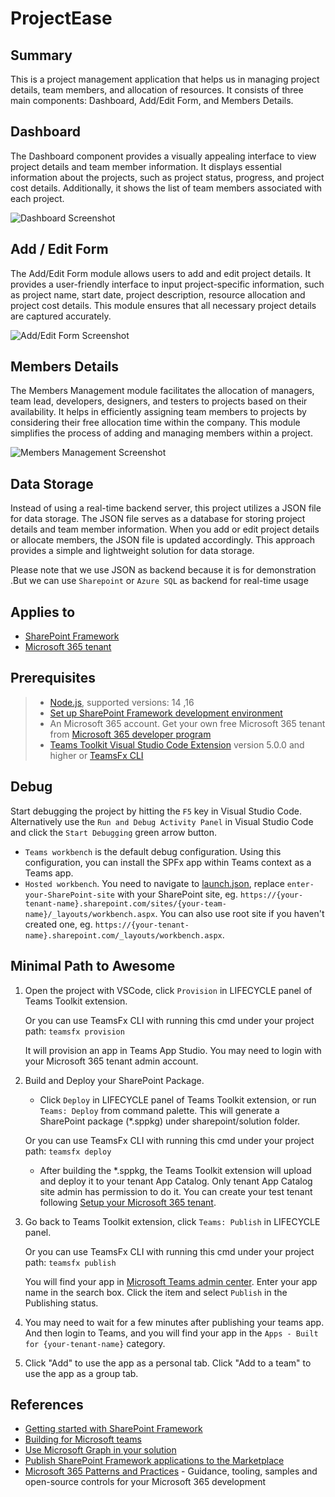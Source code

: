 # ProjectEase

## Summary

This is a project management application that helps us in managing project details, team members, and allocation of resources. It consists of three main components: Dashboard, Add/Edit Form, and Members Details.

## Dashboard

The Dashboard component provides a visually appealing interface to view project details and team member information. It displays essential information about the projects, such as project status, progress, and project cost details. Additionally, it shows the list of team members associated with each project.

![Dashboard Screenshot](https://technorucs365-my.sharepoint.com/:i:/g/personal/gipsonrahul_j_technorucs_com/ETibtciNzm5Djq1aaX34tUYBJ1dJFTok8OkrsCbidtSDAQ?e=DB7VgS)

## Add / Edit Form

The Add/Edit Form module allows users to add and edit project details. It provides a user-friendly interface to input project-specific information, such as project name, start date, project description, resource allocation and project cost details. This module ensures that all necessary project details are captured accurately.

![Add/Edit Form Screenshot](placeholder_image_url)

## Members Details

The Members Management module facilitates the allocation of managers, team lead, developers, designers, and testers to projects based on their availability. It helps in efficiently assigning team members to projects by considering their free allocation time within the company. This module simplifies the process of adding and managing members within a project.

![Members Management Screenshot](placeholder_image_url)

## Data Storage

Instead of using a real-time backend server, this project utilizes a JSON file for data storage. The JSON file serves as a database for storing project details and team member information. When you add or edit project details or allocate members, the JSON file is updated accordingly. This approach provides a simple and lightweight solution for data storage.

Please note that we use JSON as backend because it is for demonstration .But we can use `Sharepoint` or `Azure SQL` as backend for real-time usage

## Applies to

- [SharePoint Framework](https://aka.ms/spfx)
- [Microsoft 365 tenant](https://docs.microsoft.com/en-us/sharepoint/dev/spfx/set-up-your-developer-tenant)

## Prerequisites

> - [Node.js](https://nodejs.org/), supported versions: 14 ,16
> - [Set up SharePoint Framework development environment](https://aka.ms/teamsfx-spfx-dev-environment-setup)
> - An Microsoft 365 account. Get your own free Microsoft 365 tenant from [Microsoft 365 developer program](https://developer.microsoft.com/en-us/microsoft-365/dev-program)
> - [Teams Toolkit Visual Studio Code Extension](https://aka.ms/teams-toolkit) version 5.0.0 and higher or [TeamsFx CLI](https://aka.ms/teamsfx-cli)

## Debug

Start debugging the project by hitting the `F5` key in Visual Studio Code. Alternatively use the `Run and Debug Activity Panel` in Visual Studio Code and click the `Start Debugging` green arrow button.

- `Teams workbench` is the default debug configuration. Using this configuration, you can install the SPFx app within Teams context as a Teams app.
- `Hosted workbench`. You need to navigate to [launch.json](../.vscode/launch.json), replace `enter-your-SharePoint-site` with your SharePoint site, eg. `https://{your-tenant-name}.sharepoint.com/sites/{your-team-name}/_layouts/workbench.aspx`. You can also use root site if you haven't created one, eg. `https://{your-tenant-name}.sharepoint.com/_layouts/workbench.aspx`.

## Minimal Path to Awesome

1. Open the project with VSCode, click `Provision` in LIFECYCLE panel of Teams Toolkit extension.

    Or you can use TeamsFx CLI with running this cmd under your project path:
    `teamsfx provision`

    It will provision an app in Teams App Studio. You may need to login with your Microsoft 365 tenant admin account.

2. Build and Deploy your SharePoint Package.
    - Click `Deploy` in LIFECYCLE panel of Teams Toolkit extension, or run `Teams: Deploy` from command palette. This will generate a SharePoint package (*.sppkg) under sharepoint/solution folder.
  
    Or you can use TeamsFx CLI with running this cmd under your project path:
        `teamsfx deploy`

    - After building the *.sppkg, the Teams Toolkit extension will upload and deploy it to your tenant App Catalog. Only tenant App Catalog site admin has permission to do it. You can create your test tenant following [Setup your Microsoft 365 tenant](https://docs.microsoft.com/en-us/sharepoint/dev/spfx/set-up-your-developer-tenant).
3. Go back to Teams Toolkit extension, click `Teams: Publish` in LIFECYCLE panel.

    Or you can use TeamsFx CLI with running this cmd under your project path:
        `teamsfx publish`

    You will find your app in [Microsoft Teams admin center](https://admin.teams.microsoft.com/policies/manage-apps). Enter your app name in the search box. Click the item and select `Publish` in the Publishing status.

4. You may need to wait for a few minutes after publishing your teams app. And then login to Teams, and you will find your app in the `Apps - Built for {your-tenant-name}` category.

5. Click "Add" to use the app as a personal tab. Click "Add to a team" to use the app as a group tab.

## References

- [Getting started with SharePoint Framework](https://docs.microsoft.com/en-us/sharepoint/dev/spfx/set-up-your-developer-tenant)
- [Building for Microsoft teams](https://docs.microsoft.com/en-us/sharepoint/dev/spfx/build-for-teams-overview)
- [Use Microsoft Graph in your solution](https://docs.microsoft.com/en-us/sharepoint/dev/spfx/web-parts/get-started/using-microsoft-graph-apis)
- [Publish SharePoint Framework applications to the Marketplace](https://docs.microsoft.com/en-us/sharepoint/dev/spfx/publish-to-marketplace-overview)
- [Microsoft 365 Patterns and Practices](https://aka.ms/m365pnp) - Guidance, tooling, samples and open-source controls for your Microsoft 365 development
